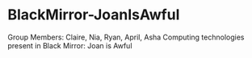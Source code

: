 # BlackMirror-JoanIsAwful
Group Members: Claire, Nia, Ryan, April, Asha
Computing technologies present in Black Mirror: Joan is Awful 
